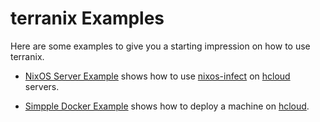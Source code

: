 # terranix Examples

Here are some examples to give you a starting impression on how to use terranix.

* [NixOS Server Example](./nixos-server-example/)
shows how to use 
[nixos-infect](https://github.com/elitak/nixos-infect) on
[hcloud](https://www.hetzner.com/cloud)
servers.

* [Simpple Docker Example](./simple-docker-example/)
shows how to deploy a machine on 
[hcloud](https://www.hetzner.com/cloud).
